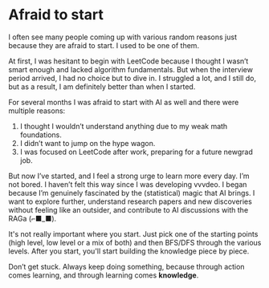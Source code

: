 # Afraid to start

I often see many people coming up with various random reasons just because they are afraid to start. I used to be one of them.

At first, I was hesitant to begin with LeetCode because I thought I wasn’t smart enough and lacked algorithm fundamentals. But when the interview period arrived, I had no choice but to dive in. I struggled a lot, and I still do, but as a result, I am definitely better than when I started.

For several months I was afraid to start with AI as well and there were multiple reasons:

1.	I thought I wouldn’t understand anything due to my weak math foundations.
2.	I didn’t want to jump on the hype wagon.
3.	I was focused on LeetCode after work, preparing for a future newgrad job.

But now I’ve started, and I feel a strong urge to learn more every day. I’m not bored. I haven’t felt this way since I was developing vvvdeo. I began because I’m genuinely fascinated by the (statistical) magic that AI brings. I want to explore further, understand research papers and new discoveries without feeling like an outsider, and contribute to AI discussions with the RAGa (⌐■_■).

It's not really important where you start. Just pick one of the starting points (high level, low level or a mix of both) and then BFS/DFS through the various levels. After you start, you'll start building the knowledge piece by piece.

Don’t get stuck. Always keep doing something, because through action comes learning, and through learning comes **knowledge**.
